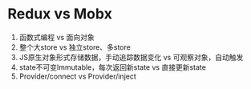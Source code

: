 # Redux vs Mobx

1. 函数式编程 vs 面向对象
2. 整个大store vs 独立store、多store
3. JS原生对象形式存储数据，手动追踪数据变化 vs 可观察对象，自动触发
4. state不可变Immutable，每次返回新state vs 直接更新state
5. Provider/connect vs Provider/inject
